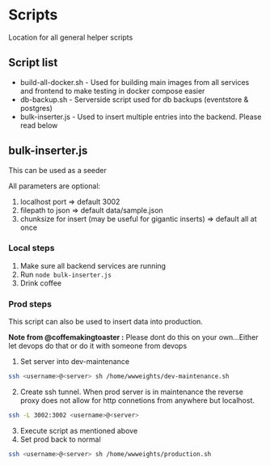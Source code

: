 # Scripts

Location for all general helper scripts

## Script list

- build-all-docker.sh - Used for building main images from all services and frontend to make testing in docker compose easier
- db-backup.sh - Serverside script used for db backups (eventstore & postgres)
- bulk-inserter.js - Used to insert multiple entries into the backend. Please read below

## bulk-inserter.js

This can be used as a seeder

All parameters are optional:

1. localhost port => default 3002
2. filepath to json => default data/sample.json
3. chunksize for insert (may be useful for gigantic inserts) => default all at once

### Local steps

1. Make sure all backend services are running
2. Run `node bulk-inserter.js `
3. Drink coffee

### Prod steps

This script can also be used to insert data into production.

**Note from @coffemakingtoaster :** Please dont do this on your own...Either let devops do that or do it with someone from devops

1. Set server into dev-maintenance

```sh
ssh <username>@<server> sh /home/wwweights/dev-maintenance.sh
```

2. Create ssh tunnel. When prod server is in maintenance the reverse proxy does not allow for http connetions from anywhere but localhost.

```sh
ssh -L 3002:3002 <username>@<server>
```

3. Execute script as mentioned above
4. Set prod back to normal

```sh
ssh <username>@<server> sh /home/wwweights/production.sh
```
